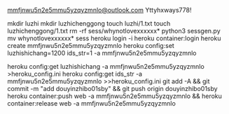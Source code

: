 mmfjnwu5n2e5mmu5yzqyzmnlo@outlook.com
Yttyhxways778!

mkdir luzhi
mkdir luzhichenggong
touch luzhi/1.txt
touch luzhichenggong/1.txt
rm -rf sess/whynotlovexxxxxx*
python3 sessgen.py
mv whynotlovexxxxxx* sess
heroku login -i
heroku container:login
heroku create mmfjnwu5n2e5mmu5yzqyzmnlo
heroku config:set luzhishichang=1200 ids_str=1 -a mmfjnwu5n2e5mmu5yzqyzmnlo

heroku config:get luzhishichang -a mmfjnwu5n2e5mmu5yzqyzmnlo >heroku_config.ini
heroku config:get ids_str -a mmfjnwu5n2e5mmu5yzqyzmnlo >>heroku_config.ini
git add -A && git commit -m "add douyinzhibo01sby" && git push origin douyinzhibo01sby
heroku container:push web -a mmfjnwu5n2e5mmu5yzqyzmnlo && heroku container:release web -a mmfjnwu5n2e5mmu5yzqyzmnlo